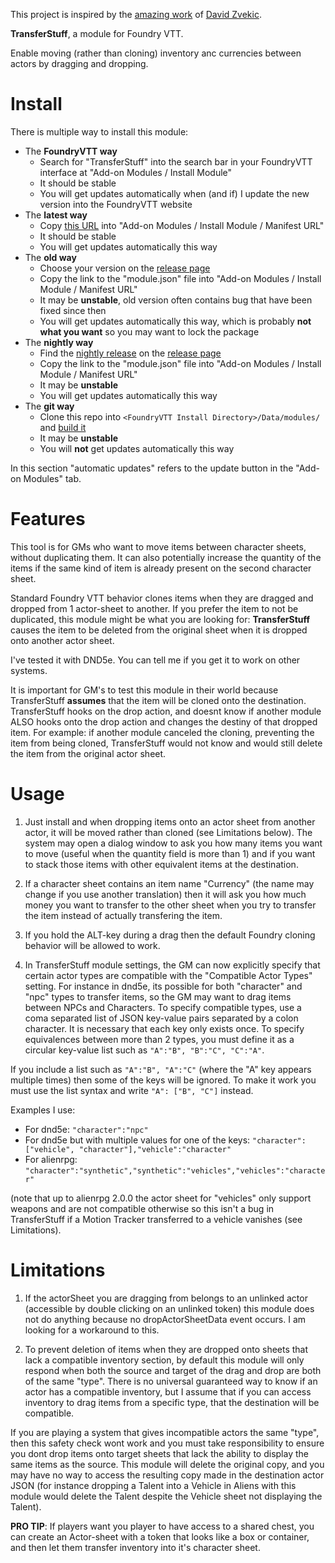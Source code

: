 This project is inspired by the [amazing work](https://github.com/David-Zvekic/DragTransfer) of [David Zvekic](https://ko-fi.com/davidzvekic).

**TransferStuff**, a module for Foundry VTT.

Enable moving (rather than cloning) inventory anc currencies between actors by dragging and dropping.

# Install

There is multiple way to install this module:

- The **FoundryVTT way**
    - Search for "TransferStuff" into the search bar in your FoundryVTT interface at "Add-on Modules / Install Module"
    - It should be stable
    - You will get updates automatically when (and if) I update the new version into the FoundryVTT website
- The **latest way**
    - Copy [this URL](https://github.com/playest/TransferStuff/releases/latest/download/module.json) into "Add-on Modules / Install Module / Manifest URL"
    - It should be stable
    - You will get updates automatically this way
- The **old way**
    - Choose your version on the [release page](https://github.com/playest/TransferStuff/releases)
    - Copy the link to the "module.json" file into "Add-on Modules / Install Module / Manifest URL"
    - It may be **unstable**, old version often contains bug that have been fixed since then
    - You will get updates automatically this way, which is probably **not what you want** so you may want to lock the package
- The **nightly way**
    - Find the [nightly release](https://github.com/playest/TransferStuff/releases/tag/vnightly) on the [release page](https://github.com/playest/TransferStuff/releases)
    - Copy the link to the "module.json" file into "Add-on Modules / Install Module / Manifest URL"
    - It may be **unstable**
    - You will get updates automatically this way
- The **git way**
    - Clone this repo into `<FoundryVTT Install Directory>/Data/modules/` and [build it](DEV.md)
    - It may be **unstable**
    - You will **not** get updates automatically this way

In this section "automatic updates" refers to the update button in the "Add-on Modules" tab.

# Features

This tool is for GMs who want to move items between character sheets, without duplicating them. It can also potentially increase the quantity of the items if the same kind of item is already present on the second character sheet.

Standard Foundry VTT behavior clones items when they are dragged and dropped from 1 actor-sheet to another. If you prefer the item to not be duplicated, this module might be what you are looking for: **TransferStuff** causes the item to be deleted from the original sheet when it is dropped onto another actor sheet.

I've tested it with DND5e. You can tell me if you get it to work on other systems.

It is important for GM's to test this module in their world because TransferStuff **assumes** that the item will be cloned onto the destination. TransferStuff hooks on the drop action, and doesnt know if another module ALSO hooks onto the drop action and changes the destiny of that dropped item. For example: if another module canceled the cloning, preventing the item from being cloned, TransferStuff would not know and would still delete the item from the original actor sheet.

# Usage

1. Just install and when dropping items onto an actor sheet from another actor, it will be moved rather than cloned (see Limitations below). The system may open a dialog window to ask you how many items you want to move (useful when the quantity field is more than 1) and if you want to stack those items with other equivalent items at the destination.

2. If a character sheet contains an item name "Currency" (the name may change if you use another translation) then it will ask you how much money you want to transfer to the other sheet when you try to transfer the item instead of actually transfering the item.

3. If you hold the ALT-key during a drag then the default Foundry cloning behavior will be allowed to work.

4. In TransferStuff module settings, the GM can now explicitly specify that certain actor types are compatible with the "Compatible Actor Types" setting. For instance in dnd5e, its possible for both "character" and "npc" types to transfer items, so the GM may want to drag items between NPCs and Characters. To specify compatible types, use a coma separated list of JSON key-value pairs separated by a colon character. It is necessary that each key only exists once. To specify equivalences between more than 2 types, you must define it as a circular key-value list such as `"A":"B", "B":"C", "C":"A"`.

If you include a list such as `"A":"B", "A":"C"` (where the "A" key appears multiple times) then some of the keys will be ignored. To make it work you must use the list syntax and write `"A": ["B", "C"]` instead.

Examples I use:

* For dnd5e: `"character":"npc"`
* For dnd5e but with multiple values for one of the keys: `"character":["vehicle", "character"],"vehicle":"character"`
* For alienrpg: `"character":"synthetic","synthetic":"vehicles","vehicles":"character"`

(note that up to alienrpg 2.0.0 the actor sheet for "vehicles" only support weapons and are not compatible otherwise so this isn't a bug in TransferStuff if a Motion Tracker transferred to a vehicle vanishes (see Limitations).


# Limitations

1) If the actorSheet you are dragging from belongs to an unlinked actor (accessible by double clicking on an unlinked token) this module does not do anything because no dropActorSheetData event occurs. I am looking for a workaround to this.

2) To prevent deletion of items when they are dropped onto sheets that lack a compatible inventory section, by default this module will only respond when both the source and target of the drag and drop are both of the same "type". There is no universal guaranteed way to know if an actor has a compatible inventory, but I assume that if you can access inventory to drag items from a specific type, that the destination will be compatible.

If you are playing a system that gives incompatible actors the same "type", then this safety check wont work and you must take responsibility to ensure you dont drop items onto target sheets that lack the ability to display the same items as the source. This module will delete the original copy, and you may have no way to access the resulting copy made in the destination actor JSON (for instance dropping a Talent into a Vehicle in Aliens with this module would delete the Talent despite the Vehicle sheet not displaying the Talent).

**PRO TIP**: If players want you player to have access to a shared chest, you can create an Actor-sheet with a token that looks like a box or container, and then let them transfer inventory into it's character sheet.
